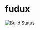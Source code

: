 # fudux

[![Build Status](https://app.bitrise.io/app/a3fd5d63f9b4374c/status.svg?token=w6IIOkPI93FA8KtKzYx5ZA&branch=main)](https://app.bitrise.io/app/a3fd5d63f9b4374c)
